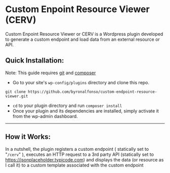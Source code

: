 # Custom Enpoint Resource Viewer (CERV)

Custom Enpoint Resource Viewer or CERV is a Wordpress plugin developed to generate a custom endpoint and load data from an external resource or API.

## Quick Installation:

Note: This guide requires [git](https://git-scm.com/) and [composer](https://getcomposer.org/)

* Go to your site's `wp-config/plugins` directory and clone this repo.

```
git clone https://github.com/byronalfonso/custom-endpoint-resource-viewer.git
```

* `cd` to your plugin directory and run `composer install`
* Once your plugin and its dependencies are installed, simply activate it from the wp-admin dashboard.

---

## How it Works:

In a nutshell, the plugin registers a custom endpoint ( statically set to "`/cerv`" ), executes an HTTP request to a 3rd party API (statically set to https://jsonplaceholder.typicode.com) and displays the data (or resource as I call it) to a custom template associated with the custom endpoint

